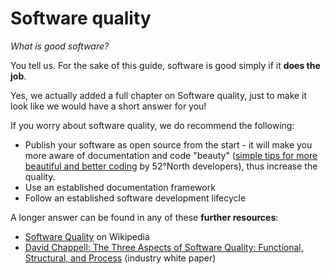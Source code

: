 # Software quality

*What is good software?*

You tell us. For the sake of this guide, software is good simply if it **does the job**.

Yes, we actually added a full chapter on Software quality, just to make it look like we would have a short answer for you!

If you worry about software quality, we do recommend the following:

* Publish your software as open source from the start - it will make you more aware of documentation and code "beauty" ([simple tips for more beautiful and better coding](https://wiki.52north.org/bin/view/Documentation/TipsForBetterCoding) by 52°North developers), thus increase the quality.
* Use an established documentation framework
* Follow an established software development lifecycle

A longer answer can be found in any of these **further resources**: 

* [Software Quality](https://en.wikipedia.org/wiki/Software_quality) on Wikipedia
* [David Chappell: The Three Aspects of Software Quality: Functional, Structural, and Process](http://www.davidchappell.com/writing/white_papers/The_Three_Aspects_of_Software_Quality_v1.0-Chappell.pdf) (industry white paper)

